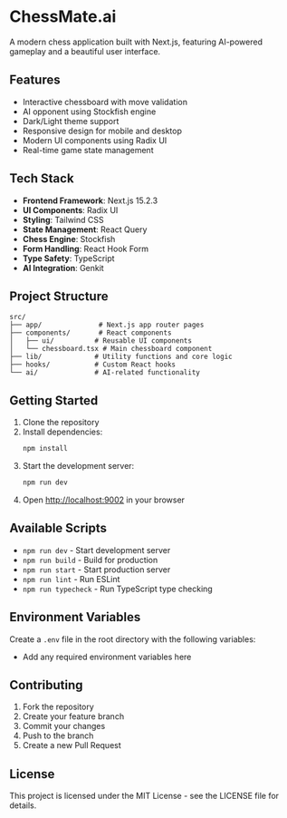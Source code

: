 # ChessMate.ai

A modern chess application built with Next.js, featuring AI-powered gameplay and a beautiful user interface.

## Features

- Interactive chessboard with move validation
- AI opponent using Stockfish engine
- Dark/Light theme support
- Responsive design for mobile and desktop
- Modern UI components using Radix UI
- Real-time game state management

## Tech Stack

- **Frontend Framework**: Next.js 15.2.3
- **UI Components**: Radix UI
- **Styling**: Tailwind CSS
- **State Management**: React Query
- **Chess Engine**: Stockfish
- **Form Handling**: React Hook Form
- **Type Safety**: TypeScript
- **AI Integration**: Genkit

## Project Structure

```
src/
├── app/              # Next.js app router pages
├── components/       # React components
│   ├── ui/          # Reusable UI components
│   └── chessboard.tsx # Main chessboard component
├── lib/             # Utility functions and core logic
├── hooks/           # Custom React hooks
└── ai/              # AI-related functionality
```

## Getting Started

1. Clone the repository
2. Install dependencies:
   ```bash
   npm install
   ```
3. Start the development server:
   ```bash
   npm run dev
   ```
4. Open [http://localhost:9002](http://localhost:9002) in your browser

## Available Scripts

- `npm run dev` - Start development server
- `npm run build` - Build for production
- `npm run start` - Start production server
- `npm run lint` - Run ESLint
- `npm run typecheck` - Run TypeScript type checking

## Environment Variables

Create a `.env` file in the root directory with the following variables:
- Add any required environment variables here

## Contributing

1. Fork the repository
2. Create your feature branch
3. Commit your changes
4. Push to the branch
5. Create a new Pull Request

## License

This project is licensed under the MIT License - see the LICENSE file for details.

